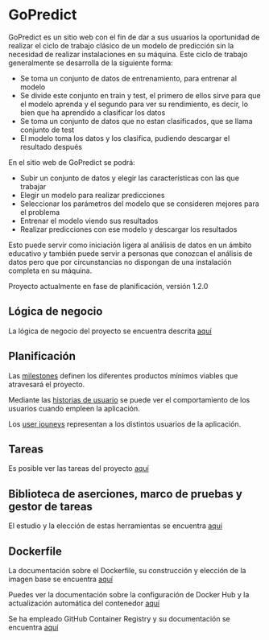 # GoPredict

GoPredict es un sitio web con el fin de dar a sus usuarios la oportunidad de realizar el ciclo de trabajo clásico de un modelo de predicción sin la necesidad de realizar instalaciones en su máquina. Este ciclo de trabajo generalmente se desarrolla de la siguiente forma:

- Se toma un conjunto de datos de entrenamiento, para entrenar al modelo
- Se divide este conjunto en train y test, el primero de ellos sirve para que el modelo aprenda y el segundo para ver su rendimiento, es decir, lo bien que ha aprendido a clasificar los datos
- Se toma un conjunto de datos que no estan clasificados, que se llama conjunto de test
- El modelo toma los datos y los clasifica, pudiendo descargar el resultado después

En el sitio web de GoPredict se podrá:

- Subir un conjunto de datos y elegir las características con las que trabajar
- Elegir un modelo para realizar predicciones
- Seleccionar los parámetros del modelo que se consideren mejores para el problema
- Entrenar el modelo viendo sus resultados
- Realizar predicciones con ese modelo y descargar los resultados

Esto puede servir como iniciación ligera al análisis de datos en un ámbito educativo y también puede servir a personas que conozcan el análisis de datos pero que por circunstancias no dispongan de una instalación completa en su máquina.

Proyecto actualmente en fase de planificación, versión 1.2.0

## Lógica de negocio

La lógica de negocio del proyecto se encuentra descrita [aquí](./docs/logica-negocio.md)

## Planificación

Las [milestones](https://github.com/ajalba/gopredict/milestones) definen los diferentes productos mínimos viables que atravesará el proyecto.

Mediante las [historias de usuario](./docs/historias-usuario.md) se puede ver el comportamiento de los usuarios cuando empleen la aplicación.

Los [user jouneys](./docs/user-journeys.md) representan a los distintos usuarios de la aplicación.

## Tareas

Es posible ver las tareas del proyecto [aquí](./docs/descripcion-tareas.md)

## Biblioteca de aserciones, marco de pruebas y gestor de tareas

El estudio y la elección de estas herramientas se encuentra [aquí](./docs/justificacion-herramientas.md)

## Dockerfile

La documentación sobre el Dockerfile, su construcción y elección de la imagen base se encuentra [aquí](./docs/documentacion_dockerfile.md)

Puedes ver la documentación sobre la configuración de Docker Hub y la actualización automática del contenedor [aquí](./docs/dockerhub_config.md)

Se ha empleado GitHub Container Registry y su documentación se encuentra [aquí](./docs/ghcr-config.md)
